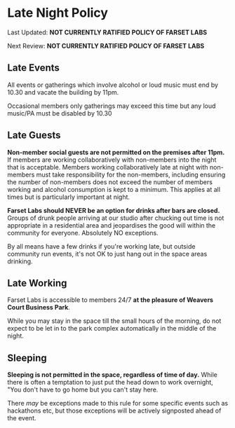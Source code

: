 # Late Night Policy

Last Updated: **NOT CURRENTLY RATIFIED  POLICY OF FARSET LABS**

Next Review: **NOT CURRENTLY RATIFIED  POLICY OF FARSET LABS**

## Late Events

All events or gatherings which involve alcohol or loud music must end by 10.30 and vacate the building by 11pm. 

Occasional members only gatherings may exceed this time but any loud music/PA must be disabled by 10.30

## Late Guests

**Non-member social guests are not permitted on the premises after 11pm.** If members are working collaboratively with non-members into the night that is acceptable. Members working collaboratively late at night with non-members must take responsibility for the non-members,
including ensuring the number of non-members does not exceed the number of members working and alcohol consumption is kept to a minimum. This applies at all times but is particularly important at night.

**Farset Labs should NEVER be an option for drinks after bars are closed.** Groups of drunk people arriving at our studio after chucking out time is not appropriate in a residential area and jeopardises the good will within the community for everyone. Absolutely NO exceptions.

By all means have a few drinks if you're working late, but outside community run events, it's not OK to just hang out in the space areas drinking.

## Late Working

Farset Labs is accessible to members 24/7 **at the pleasure of Weavers Court Business Park**. 

While you may stay in the space till the small hours of the morning, do not expect to be let in to the park complex automatically in the middle of the night.

## Sleeping

**Sleeping is not permitted in the space, regardless of time of day.** While there is often a temptation to just put the head down to work overnight, "You don't have to go home but you can't stay here.

There *may* be exceptions made to this rule for some specific events such as hackathons etc, but those exceptions will be actively signposted ahead of the event.